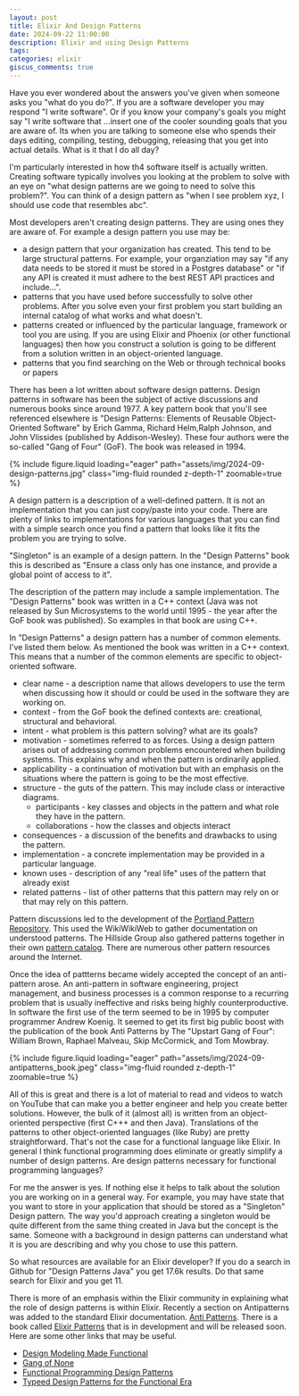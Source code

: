 ```yaml
---
layout: post
title: Elixir And Design Patterns
date: 2024-09-22 11:00:00
description: Elixir and using Design Patterns
tags:
categories: elixir
giscus_comments: true
---
```


Have you ever wondered about the answers you've given when someone asks you "what do you do?". If you are a software developer you may respond "I write software". Or if you know your company's goals you might say "I write software that ...insert one of the cooler sounding goals that you are aware of. Its when you are talking to someone else who spends their days editing, compiling, testing, debugging, releasing that you get into actual details. What is it that I do all day?

I'm particularly interested in how th4 software itself is actually written.
Creating software typically involves you looking at the problem to solve with an eye on "what design patterns are we going to need to solve this problem?". You can think of a design pattern as "when I see problem xyz, I should use code that resembles abc".

Most developers aren't creating design patterns. They are using ones they are aware of. For example a design pattern you use may be:

- a design pattern that your organization has created. This tend to be large structural patterns. For example, your organziation may say "if any data needs to be stored it must be stored in a Postgres database" or "if any API is created it must adhere to the best REST API practices and include...".
- patterns that you have used before successfully to solve other problems. After you solve even your first problem you start building an internal catalog of what works and what doesn't.
- patterns created or influenced by the particular language, framework or tool you are using. If you are using Elixir and Phoenix (or other functional languages) then how you construct a solution is going to be different from a solution written in an object-oriented language.
- patterns that you find searching on the Web or through technical books or papers

There has been a lot written about software design patterns. Design patterns in software has been the subject of active discussions and numerous books since around 1977. A key pattern book that you'll see referenced elsewhere is "Design Patterns: Elements of Reusable Object-Oriented Software" by Erich Gamma, Richard Helm,Ralph Johnson, and John Vlissides (published by Addison-Wesley). These four authors were the so-called "Gang of Four" (GoF). The book was released in 1994.

<div class="row mt-3">
    <div class="col-sm mt-3 mt-md-0">
        {% include figure.liquid loading="eager" 
        path="assets/img/2024-09-design-patterns.jpg" 
        class="img-fluid rounded z-depth-1"  zoomable=true %}
    </div>
</div>

A design pattern is a description of a well-defined pattern. It is not an implementation that you can just copy/paste into your code. There are plenty of links to implementations for various languages that you can find with a simple search once you find a pattern that looks like it fits the problem you are trying to solve.

"Singleton" is an example of a design pattern. In the "Design Patterns" book this is described as "Ensure a class only has one instance, and provide a global point of access to it".

The description of the pattern may include a sample implementation. The "Design Patterns" book was written in a C++ context (Java was not released by Sun Microsystems to the world until 1995 - the year after the GoF book was published). So examples in that book are using C++.

In "Design Patterns" a design pattern has a number of common elements. I've listed them below. As mentioned the book was written in a C++ context. This means that a number of the common elements are specific to object-oriented software.

- clear name - a description name that allows developers to use the term when discussing how it should or could be used in the software they are working on.
- context - from the GoF book the defined contexts are: creational, structural and behavioral.
- intent - what problem is this pattern solving? what are its goals?
- motivation - sometimes referred to as forces. Using a design pattern arises out of addressing common problems encountered when building systems. This explains why and when the pattern is ordinarily applied.
- applicability - a continuation of motivation but with an emphasis on the situations where the pattern is going to be the most effective.
- structure - the guts of the pattern. This may include class or interactive diagrams.
  - participants - key classes and objects in the pattern and what role they have in the pattern.
  - collaborations - how the classes and objects interact
- consequences - a discussion of the benefits and drawbacks to using the pattern.
- implementation - a concrete implementation may be provided in a particular language.
- known uses - description of any "real life" uses of the pattern that already exist
- related patterns - list of other patterns that this pattern may rely on or that may rely on this pattern.

Pattern discussions led to the development of the [Portland Pattern Repository](https://c2.com/ppr/titles.html). This used the WikiWikiWeb to gather documentation on understood patterns. The Hillside Group also gathered patterns
together in their own [pattern catalog](https://hillside.net/patterns/patterns-catalog). There are numerous other pattern resources around the Internet.

Once the idea of pattterns became widely accepted the concept of an anti-pattern arose. An anti-pattern in software engineering, project management, and business processes is a common response to a recurring problem that is usually ineffective and risks being highly counterproductive. In software the first use of the term seemed to be in 1995 by computer programmer Andrew Koenig. It seemed to get its first big public boost with the publication of the book Anti Patterns by The "Upstart Gang of Four": William Brown, Raphael Malveau, Skip McCormick, and Tom Mowbray.

<div class="row mt-3">
    <div class="col-sm mt-3 mt-md-0">
        {% include figure.liquid loading="eager" 
        path="assets/img/2024-09-antipatterns_book.jpeg" 
        class="img-fluid rounded z-depth-1"  zoomable=true %}
    </div>
</div>

All of this is great and there is a lot of material to read and videos to watch on YouTube that can make you a better engineer and help you create better solutions. However, the bulk of it (almost all) is written from an object-oriented perspective (first C+++ and then Java). Translations of the patterns to other object-oriented languages (like Ruby) are pretty straightforward. That's not the case for a functional language like Elixir. In general I think functional programming does eliminate or greatly simplify a number of design patterns. Are design patterns necessary for functional programming languages?

For me the answer is yes. If nothing else it helps to talk about the solution you are working on in a general way. For example, you may have state that you want to store in your application that should be stored as a "Singleton" Design pattern. The way you'd approach creating a singleton would be quite different from the same thing created in Java but the concept is the same. Someone with a background in design patterns can understand what it is you are describing and why you chose to use this pattern.

So what resources are available for an Elixir developer? If you do a search in Github for "Design Patterns Java" you get 17.6k results. Do that same search for Elixir and you get 11.

There is more of an emphasis within the Elixir community in explaining what the role of design patterns is within Elixir. Recently a section on Antipatterns was added to the standard Elixir documentation. [Anti Patterns](https://hexdocs.pm/elixir/main/code-anti-patterns.html). There is a book called [Elixir Patterns](https://elixirpatterns.dev/) that is in development and will be released soon. Here are some other links that may be useful.

- [Design Modeling Made Functional](https://pragprog.com/titles/swdddf/domain-modeling-made-functional/)
- [Gang of None](https://www.youtube.com/watch?v=agkXUp0hCW8)
- [Functional Programming Design Patterns](https://fsharpforfunandprofit.com/fppatterns/)
- [Typeed Design Patterns for the Functional Era](https://arxiv.org/pdf/2307.07069)
